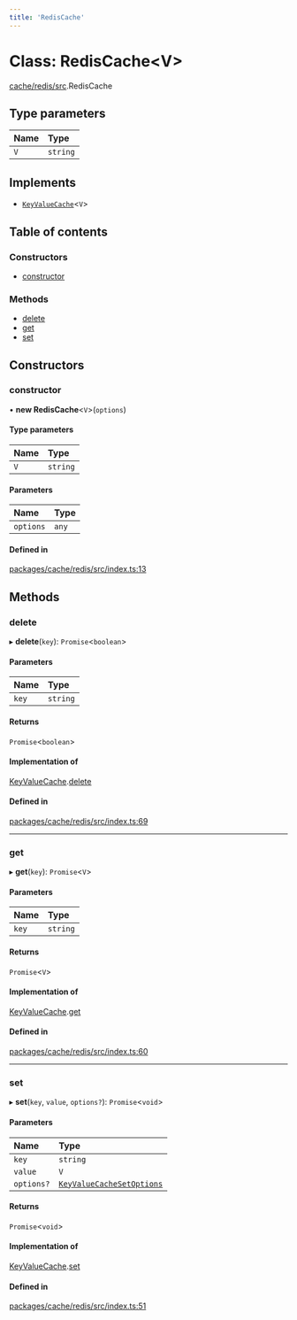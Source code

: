 ```yaml
---
title: 'RedisCache'
---
```


# Class: RedisCache<V\>

[cache/redis/src](../modules/cache_redis_src).RedisCache

## Type parameters

| Name | Type |
| :------ | :------ |
| `V` | `string` |

## Implements

- [`KeyValueCache`](/docs/api/interfaces/types_src.KeyValueCache)<`V`\>

## Table of contents

### Constructors

- [constructor](cache_redis_src.RedisCache#constructor)

### Methods

- [delete](cache_redis_src.RedisCache#delete)
- [get](cache_redis_src.RedisCache#get)
- [set](cache_redis_src.RedisCache#set)

## Constructors

### constructor

• **new RedisCache**<`V`\>(`options`)

#### Type parameters

| Name | Type |
| :------ | :------ |
| `V` | `string` |

#### Parameters

| Name | Type |
| :------ | :------ |
| `options` | `any` |

#### Defined in

[packages/cache/redis/src/index.ts:13](https://github.com/Urigo/graphql-mesh/blob/master/packages/cache/redis/src/index.ts#L13)

## Methods

### delete

▸ **delete**(`key`): `Promise`<`boolean`\>

#### Parameters

| Name | Type |
| :------ | :------ |
| `key` | `string` |

#### Returns

`Promise`<`boolean`\>

#### Implementation of

[KeyValueCache](/docs/api/interfaces/types_src.KeyValueCache).[delete](/docs/api/interfaces/types_src.KeyValueCache#delete)

#### Defined in

[packages/cache/redis/src/index.ts:69](https://github.com/Urigo/graphql-mesh/blob/master/packages/cache/redis/src/index.ts#L69)

___

### get

▸ **get**(`key`): `Promise`<`V`\>

#### Parameters

| Name | Type |
| :------ | :------ |
| `key` | `string` |

#### Returns

`Promise`<`V`\>

#### Implementation of

[KeyValueCache](/docs/api/interfaces/types_src.KeyValueCache).[get](/docs/api/interfaces/types_src.KeyValueCache#get)

#### Defined in

[packages/cache/redis/src/index.ts:60](https://github.com/Urigo/graphql-mesh/blob/master/packages/cache/redis/src/index.ts#L60)

___

### set

▸ **set**(`key`, `value`, `options?`): `Promise`<`void`\>

#### Parameters

| Name | Type |
| :------ | :------ |
| `key` | `string` |
| `value` | `V` |
| `options?` | [`KeyValueCacheSetOptions`](/docs/api/interfaces/types_src.KeyValueCacheSetOptions) |

#### Returns

`Promise`<`void`\>

#### Implementation of

[KeyValueCache](/docs/api/interfaces/types_src.KeyValueCache).[set](/docs/api/interfaces/types_src.KeyValueCache#set)

#### Defined in

[packages/cache/redis/src/index.ts:51](https://github.com/Urigo/graphql-mesh/blob/master/packages/cache/redis/src/index.ts#L51)
